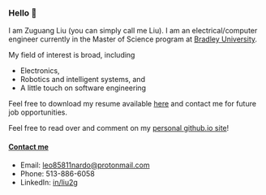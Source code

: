 ### Hello 👋

I am Zuguang Liu (you can simply call me Liu). I am an electrical/computer engineer currently in the Master of Science program at [Bradley University](https://www.bradley.edu/). 

My field of interest is broad, including 
- Electronics,
- Robotics and intelligent systems, and
- A little touch on software engineering

Feel free to download my resume available [here](https://github.com/liu2g/resume/releases/latest) and contact me for future job opportunities. 

Feel free to read over and comment on my [personal github.io site](https://liu2g.github.io/)!

#### <a name="contact-me" href="#contact-me"> Contact me </a>

- Email: [leo85811nardo@protonmail.com](mailto:leo85811nardo@protonmail.com)
- Phone: 513-886-6058
- LinkedIn: [in/liu2g](https://www.linkedin.com/in/liu2g/)
